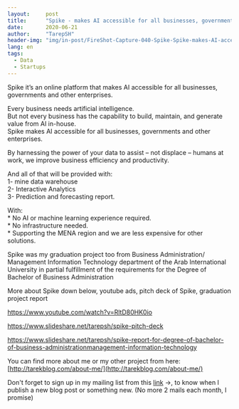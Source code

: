 ```yaml
---
layout:     post
title:      "Spike - makes AI accessible for all businesses, governments and other enterprises"
date:       2020-06-21 
author:     "TarepSH"
header-img: "img/in-post/FireShot-Capture-040-Spike-Spike-makes-AI-accessible-for-all-businesses-governments-and-o_-.png"
lang: en
tags:
  - Data
  - Startups
---
```



Spike it’s an online platform that makes AI accessible for all businesses, governments and other enterprises.

Every business needs artificial intelligence.  
But not every business has the capability to build, maintain, and generate value from AI in-house.  
Spike makes AI accessible for all businesses, governments and other enterprises.

By harnessing the power of your data to assist – not displace – humans at work, we improve business efficiency and productivity.

And all of that will be provided with:  
1- mine data warehouse  
2- Interactive Analytics  
3- Prediction and forecasting report.

With:  
\* No AI or machine learning experience required.  
\* No infrastructure needed.  
\* Supporting the MENA region and we are less expensive for other solutions.

Spike was my graduation project too from Business Administration/ Management Information Technology department of the Arab International University in partial fulfillment of the requirements for the Degree of Bachelor of Business Administration

More about Spike down below, youtube ads, pitch deck of Spike, graduation project report

https://www.youtube.com/watch?v=RltD80HK0io

https://www.slideshare.net/tarepsh/spike-pitch-deck

https://www.slideshare.net/tarepsh/spike-report-for-degree-of-bachelor-of-business-administrationmanagement-information-technology

You can find more about me or my other project from here: [http://tarekblog.com/about-me/](http://tarekblog.com/about-me/)

Don't forget to sign up in my mailing list from this [link](https://mailchi.mp/4b0dedeb2fab/tarekblogcom) →, to know when I publish a new blog post or something new. (No more 2 mails each month, I promise)
